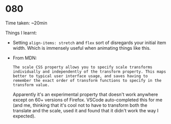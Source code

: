 # 080

Time taken: ~20min

Things I learnt:

* Setting `align-items: stretch` and `flex` sort of disregards your initial item width. Which is immensely
useful when animating things like this.

* From MDN: 
    
    ````
    The scale CSS property allows you to specify scale transforms individually and independently of the transform property. This maps better to typical user interface usage, and saves having to remember the exact order of transform functions to specify in the transform value.
    ````
    Apparently it's an experimental property that doesn't work anywhere except on 60+ versions of Firefox.
    VSCode auto-completed this for me (and me, thinking that it's cool not to have to transform both the 
    translate and the scale, used it and found that it didn't work the way I expected).

    
